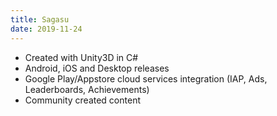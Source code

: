 ```yaml
---
title: Sagasu
date: 2019-11-24
---
```

- Created with Unity3D in C#
- Android, iOS and Desktop releases
- Google Play/Appstore cloud services integration (IAP, Ads, Leaderboards, Achievements)
- Community created content
